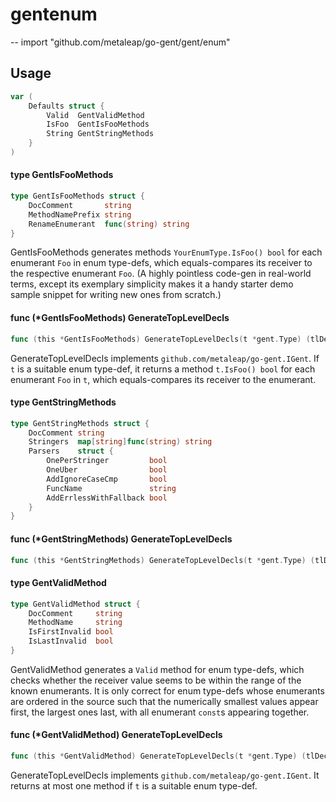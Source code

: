 # gentenum
--
    import "github.com/metaleap/go-gent/gent/enum"


## Usage

```go
var (
	Defaults struct {
		Valid  GentValidMethod
		IsFoo  GentIsFooMethods
		String GentStringMethods
	}
)
```

#### type GentIsFooMethods

```go
type GentIsFooMethods struct {
	DocComment       string
	MethodNamePrefix string
	RenameEnumerant  func(string) string
}
```

GentIsFooMethods generates methods `YourEnumType.IsFoo() bool` for each
enumerant `Foo` in enum type-defs, which equals-compares its receiver to the
respective enumerant `Foo`. (A highly pointless code-gen in real-world terms,
except its exemplary simplicity makes it a handy starter demo sample snippet for
writing new ones from scratch.)

#### func (*GentIsFooMethods) GenerateTopLevelDecls

```go
func (this *GentIsFooMethods) GenerateTopLevelDecls(t *gent.Type) (tlDecls Syns)
```
GenerateTopLevelDecls implements `github.com/metaleap/go-gent.IGent`. If `t` is
a suitable enum type-def, it returns a method `t.IsFoo() bool` for each
enumerant `Foo` in `t`, which equals-compares its receiver to the enumerant.

#### type GentStringMethods

```go
type GentStringMethods struct {
	DocComment string
	Stringers  map[string]func(string) string
	Parsers    struct {
		OnePerStringer         bool
		OneUber                bool
		AddIgnoreCaseCmp       bool
		FuncName               string
		AddErrlessWithFallback bool
	}
}
```


#### func (*GentStringMethods) GenerateTopLevelDecls

```go
func (this *GentStringMethods) GenerateTopLevelDecls(t *gent.Type) (tlDecls Syns)
```

#### type GentValidMethod

```go
type GentValidMethod struct {
	DocComment     string
	MethodName     string
	IsFirstInvalid bool
	IsLastInvalid  bool
}
```

GentValidMethod generates a `Valid` method for enum type-defs, which checks
whether the receiver value seems to be within the range of the known enumerants.
It is only correct for enum type-defs whose enumerants are ordered in the source
such that the numerically smallest values appear first, the largest ones last,
with all enumerant `const`s appearing together.

#### func (*GentValidMethod) GenerateTopLevelDecls

```go
func (this *GentValidMethod) GenerateTopLevelDecls(t *gent.Type) (tlDecls Syns)
```
GenerateTopLevelDecls implements `github.com/metaleap/go-gent.IGent`. It returns
at most one method if `t` is a suitable enum type-def.
